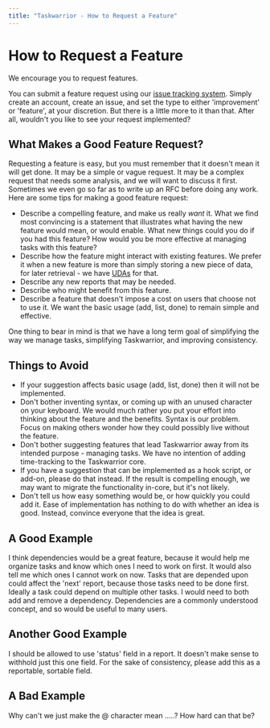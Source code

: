 ```yaml
---
title: "Taskwarrior - How to Request a Feature"
---
```



# How to Request a Feature

We encourage you to request features.

You can submit a feature request using our [issue tracking
system](https://github.com/GothenburgBitFactory/taskwarrior/issues). Simply
create an account, create an issue, and set the type to either \'improvement\'
or \'feature\', at your discretion. But there is a little more to it than that.
After all, wouldn\'t you like to see your request implemented?


## What Makes a Good Feature Request?

Requesting a feature is easy, but you must remember that it doesn\'t mean it
will get done. It may be a simple or vague request. It may be a complex request
that needs some analysis, and we will want to discuss it first. Sometimes we
even go so far as to write up an RFC before doing any work. Here are some tips
for making a good feature request:

-   Describe a compelling feature, and make us really *want* it. What we find
    most convincing is a statement that illustrates what having the new feature
    would mean, or would enable. What new things could you do if you had this
    feature? How would you be more effective at managing tasks with this
    feature?
-   Describe how the feature might interact with existing features. We prefer it
    when a new feature is more than simply storing a new piece of data, for
    later retrieval - we have [UDAs](/docs/udas) for that.
-   Describe any new reports that may be needed.
-   Describe who might benefit from this feature.
-   Describe a feature that doesn\'t impose a cost on users that choose not to
    use it. We want the basic usage (add, list, done) to remain simple and
    effective.

One thing to bear in mind is that we have a long term goal of simplifying the
way we manage tasks, simplifying Taskwarrior, and improving consistency.


## Things to Avoid

-   If your suggestion affects basic usage (add, list, done) then it will not be
    implemented.
-   Don\'t bother inventing syntax, or coming up with an unused character on
    your keyboard. We would much rather you put your effort into thinking about
    the feature and the benefits. Syntax is our problem. Focus on making others
    wonder how they could possibly live without the feature.
-   Don\'t bother suggesting features that lead Taskwarrior away from its
    intended purpose - managing tasks. We have no intention of adding
    time-tracking to the Taskwarrior core.
-   If you have a suggestion that can be implemented as a hook script, or
    add-on, please do that instead. If the result is compelling enough, we may
    want to migrate the functionality in-core, but it\'s not likely.
-   Don\'t tell us how easy something would be, or how quickly you could add it.
    Ease of implementation has nothing to do with whether an idea is good.
    Instead, convince everyone that the idea is great.


## A Good Example

I think dependencies would be a great feature, because it would help me organize
tasks and know which ones I need to work on first. It would also tell me which
ones I cannot work on now. Tasks that are depended upon could affect the
\'next\' report, because those tasks need to be done first. Ideally a task could
depend on multiple other tasks. I would need to both add and remove a
dependency. Dependencies are a commonly understood concept, and so would be
useful to many users.

## Another Good Example

I should be allowed to use \'status\' field in a report. It doesn\'t make sense
to withhold just this one field. For the sake of consistency, please add this as
a reportable, sortable field.

## A Bad Example

Why can\'t we just make the @ character mean \.....? How hard can that be?
